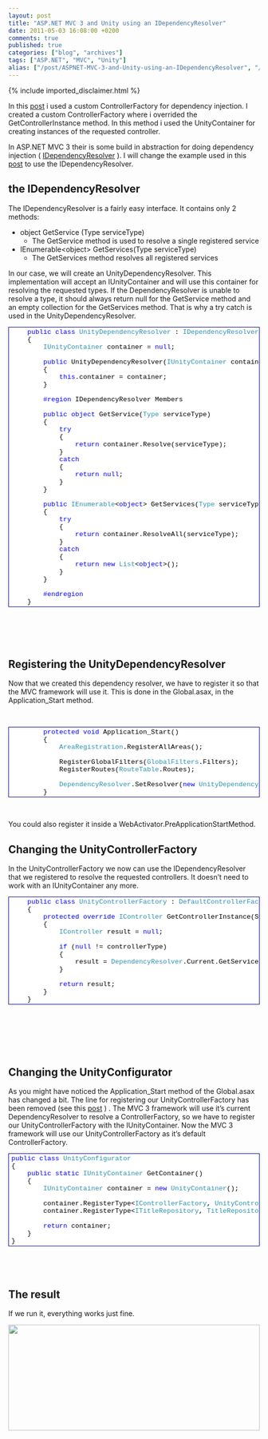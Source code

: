 ```yaml
---
layout: post
title: "ASP.NET MVC 3 and Unity using an IDependencyResolver"
date: 2011-05-03 16:08:00 +0200
comments: true
published: true
categories: ["blog", "archives"]
tags: ["ASP.NET", "MVC", "Unity"]
alias: ["/post/ASPNET-MVC-3-and-Unity-using-an-IDependencyResolver", "/post/aspnet-mvc-3-and-unity-using-an-idependencyresolver"]
---
```

<!-- more -->
{% include imported_disclaimer.html %}
<p>In this <a href="http://kennytordeur.blogspot.com/2011/04/aspnet-mvc-and-unity.html" target="_blank">post</a> i used a custom ControllerFactory for dependency injection. I created a custom ControllerFactory where i overrided the GetControllerInstance method. In this method i used the UnityContainer for creating instances of the requested controller.</p>
<p>In ASP.NET MVC 3 their is some build in abstraction for doing dependency injection ( <a href="http://msdn.microsoft.com/en-us/library/system.web.mvc.idependencyresolver.aspx" target="_blank">IDependencyResolver</a> ). I will change the example used in this <a href="http://kennytordeur.blogspot.com/2011/04/aspnet-mvc-and-unity.html" target="_blank">post</a> to use the IDependencyResolver.</p>
<h2>the IDependencyResolver</h2>
<p>The IDependencyResolver is a fairly easy interface. It contains only 2 methods:</p>
<ul>
<li>object GetService (Type serviceType)
<ul>
<li>The GetService method is used to resolve a single registered service</li>
</ul>
</li>
<li>IEnumerable&lt;object&gt; GetServices(Type serviceType)
<ul>
<li>The GetServices method resolves all registered services</li>
</ul>
</li>
</ul>
<p>In our case, we will create an UnityDependencyResolver. This implementation will accept an IUnityContainer and will use this container for resolving the requested types. If the DependencyResolver is unable to resolve a type, it should always return null for the GetService method and an empty collection for the GetServices method. That is why a try catch is used in the UnityDependencyResolver.</p>
<div id="scid:9ce6104f-a9aa-4a17-a79f-3a39532ebf7c:5365a625-2c9d-425d-a892-1514fbb591c6" class="wlWriterEditableSmartContent" style="display: inline; float: none; margin: 0px; padding: 0px;">
<div style="border: #000080 1px solid; color: #000; font-family: 'Courier New', Courier, Monospace; font-size: 10pt;">
<div style="background-color: #ffffff; overflow: auto; padding: 2px 5px; white-space: nowrap;">&nbsp;&nbsp;&nbsp;&nbsp;<span style="color: #0000ff;">public</span> <span style="color: #0000ff;">class</span> <span style="color: #2b91af;">UnityDependencyResolver</span> : <span style="color: #2b91af;">IDependencyResolver</span><br /> &nbsp;&nbsp;&nbsp;&nbsp;{<br /> &nbsp;&nbsp;&nbsp;&nbsp;&nbsp;&nbsp;&nbsp;&nbsp;<span style="color: #2b91af;">IUnityContainer</span> container = <span style="color: #0000ff;">null</span>;<br /> <br /> &nbsp;&nbsp;&nbsp;&nbsp;&nbsp;&nbsp;&nbsp;&nbsp;<span style="color: #0000ff;">public</span> UnityDependencyResolver(<span style="color: #2b91af;">IUnityContainer</span> container)<br /> &nbsp;&nbsp;&nbsp;&nbsp;&nbsp;&nbsp;&nbsp;&nbsp;{<br /> &nbsp;&nbsp;&nbsp;&nbsp;&nbsp;&nbsp;&nbsp;&nbsp;&nbsp;&nbsp;&nbsp;&nbsp;<span style="color: #0000ff;">this</span>.container = container;<br /> &nbsp;&nbsp;&nbsp;&nbsp;&nbsp;&nbsp;&nbsp;&nbsp;}<br /> <br /> <span style="color: #0000ff;">&nbsp;&nbsp;&nbsp;&nbsp;&nbsp;&nbsp;&nbsp;&nbsp;#region</span> IDependencyResolver Members<br /> <br /> &nbsp;&nbsp;&nbsp;&nbsp;&nbsp;&nbsp;&nbsp;&nbsp;<span style="color: #0000ff;">public</span> <span style="color: #0000ff;">object</span> GetService(<span style="color: #2b91af;">Type</span> serviceType)<br /> &nbsp;&nbsp;&nbsp;&nbsp;&nbsp;&nbsp;&nbsp;&nbsp;{<br /> &nbsp;&nbsp;&nbsp;&nbsp;&nbsp;&nbsp;&nbsp;&nbsp;&nbsp;&nbsp;&nbsp;&nbsp;<span style="color: #0000ff;">try</span><br /> &nbsp;&nbsp;&nbsp;&nbsp;&nbsp;&nbsp;&nbsp;&nbsp;&nbsp;&nbsp;&nbsp;&nbsp;{<br /> &nbsp;&nbsp;&nbsp;&nbsp;&nbsp;&nbsp;&nbsp;&nbsp;&nbsp;&nbsp;&nbsp;&nbsp;&nbsp;&nbsp;&nbsp;&nbsp;<span style="color: #0000ff;">return</span> container.Resolve(serviceType);<br /> &nbsp;&nbsp;&nbsp;&nbsp;&nbsp;&nbsp;&nbsp;&nbsp;&nbsp;&nbsp;&nbsp;&nbsp;}<br /> &nbsp;&nbsp;&nbsp;&nbsp;&nbsp;&nbsp;&nbsp;&nbsp;&nbsp;&nbsp;&nbsp;&nbsp;<span style="color: #0000ff;">catch</span><br /> &nbsp;&nbsp;&nbsp;&nbsp;&nbsp;&nbsp;&nbsp;&nbsp;&nbsp;&nbsp;&nbsp;&nbsp;{<br /> &nbsp;&nbsp;&nbsp;&nbsp;&nbsp;&nbsp;&nbsp;&nbsp;&nbsp;&nbsp;&nbsp;&nbsp;&nbsp;&nbsp;&nbsp;&nbsp;<span style="color: #0000ff;">return</span> <span style="color: #0000ff;">null</span>;<br /> &nbsp;&nbsp;&nbsp;&nbsp;&nbsp;&nbsp;&nbsp;&nbsp;&nbsp;&nbsp;&nbsp;&nbsp;}<br /> &nbsp;&nbsp;&nbsp;&nbsp;&nbsp;&nbsp;&nbsp;&nbsp;}<br /> <br /> &nbsp;&nbsp;&nbsp;&nbsp;&nbsp;&nbsp;&nbsp;&nbsp;<span style="color: #0000ff;">public</span> <span style="color: #2b91af;">IEnumerable</span>&lt;<span style="color: #0000ff;">object</span>&gt; GetServices(<span style="color: #2b91af;">Type</span> serviceType)<br /> &nbsp;&nbsp;&nbsp;&nbsp;&nbsp;&nbsp;&nbsp;&nbsp;{<br /> &nbsp;&nbsp;&nbsp;&nbsp;&nbsp;&nbsp;&nbsp;&nbsp;&nbsp;&nbsp;&nbsp;&nbsp;<span style="color: #0000ff;">try</span><br /> &nbsp;&nbsp;&nbsp;&nbsp;&nbsp;&nbsp;&nbsp;&nbsp;&nbsp;&nbsp;&nbsp;&nbsp;{<br /> &nbsp;&nbsp;&nbsp;&nbsp;&nbsp;&nbsp;&nbsp;&nbsp;&nbsp;&nbsp;&nbsp;&nbsp;&nbsp;&nbsp;&nbsp;&nbsp;<span style="color: #0000ff;">return</span> container.ResolveAll(serviceType);<br /> &nbsp;&nbsp;&nbsp;&nbsp;&nbsp;&nbsp;&nbsp;&nbsp;&nbsp;&nbsp;&nbsp;&nbsp;}<br /> &nbsp;&nbsp;&nbsp;&nbsp;&nbsp;&nbsp;&nbsp;&nbsp;&nbsp;&nbsp;&nbsp;&nbsp;<span style="color: #0000ff;">catch</span><br /> &nbsp;&nbsp;&nbsp;&nbsp;&nbsp;&nbsp;&nbsp;&nbsp;&nbsp;&nbsp;&nbsp;&nbsp;{<br /> &nbsp;&nbsp;&nbsp;&nbsp;&nbsp;&nbsp;&nbsp;&nbsp;&nbsp;&nbsp;&nbsp;&nbsp;&nbsp;&nbsp;&nbsp;&nbsp;<span style="color: #0000ff;">return</span> <span style="color: #0000ff;">new</span> <span style="color: #2b91af;">List</span>&lt;<span style="color: #0000ff;">object</span>&gt;();<br /> &nbsp;&nbsp;&nbsp;&nbsp;&nbsp;&nbsp;&nbsp;&nbsp;&nbsp;&nbsp;&nbsp;&nbsp;}<br /> &nbsp;&nbsp;&nbsp;&nbsp;&nbsp;&nbsp;&nbsp;&nbsp;}<br /> <br /> <span style="color: #0000ff;">&nbsp;&nbsp;&nbsp;&nbsp;&nbsp;&nbsp;&nbsp;&nbsp;#endregion</span><br /> &nbsp;&nbsp;&nbsp;&nbsp;}</div>
</div>
</div>
<p><br /><br /></p>
<h2><br />Registering the UnityDependencyResolver</h2>
<p>Now that we created this dependency resolver, we have to register it so that the MVC framework will use it. This is done in the Global.asax, in the Application_Start method.</p>
<p>&nbsp;</p>
<div id="scid:9ce6104f-a9aa-4a17-a79f-3a39532ebf7c:f783996e-dc39-4061-b176-15bddde913a5" class="wlWriterEditableSmartContent" style="display: inline; float: none; margin: 0px; padding: 0px;">
<div style="border: #000080 1px solid; color: #000; font-family: 'Courier New', Courier, Monospace; font-size: 10pt;">
<div style="background-color: #ffffff; overflow: auto; padding: 2px 5px; white-space: nowrap;">&nbsp;&nbsp;&nbsp;&nbsp;&nbsp;&nbsp;&nbsp;&nbsp;<span style="color: #0000ff;">protected</span> <span style="color: #0000ff;">void</span> Application_Start()<br /> &nbsp;&nbsp;&nbsp;&nbsp;&nbsp;&nbsp;&nbsp;&nbsp;{<br /> &nbsp;&nbsp;&nbsp;&nbsp;&nbsp;&nbsp;&nbsp;&nbsp;&nbsp;&nbsp;&nbsp;&nbsp;<span style="color: #2b91af;">AreaRegistration</span>.RegisterAllAreas();<br /> <br /> &nbsp;&nbsp;&nbsp;&nbsp;&nbsp;&nbsp;&nbsp;&nbsp;&nbsp;&nbsp;&nbsp;&nbsp;RegisterGlobalFilters(<span style="color: #2b91af;">GlobalFilters</span>.Filters);<br /> &nbsp;&nbsp;&nbsp;&nbsp;&nbsp;&nbsp;&nbsp;&nbsp;&nbsp;&nbsp;&nbsp;&nbsp;RegisterRoutes(<span style="color: #2b91af;">RouteTable</span>.Routes);<br /> &nbsp;&nbsp;&nbsp;&nbsp;&nbsp;&nbsp;&nbsp;&nbsp;&nbsp;&nbsp;&nbsp;&nbsp;<br /> &nbsp;&nbsp;&nbsp;&nbsp;&nbsp;&nbsp;&nbsp;&nbsp;&nbsp;&nbsp;&nbsp;&nbsp;<span style="color: #2b91af;">DependencyResolver</span>.SetResolver(<span style="color: #0000ff;">new</span> <span style="color: #2b91af;">UnityDependencyResolver</span>(<span style="color: #2b91af;">UnityConfigurator</span>.GetContainer()));<br /> &nbsp;&nbsp;&nbsp;&nbsp;&nbsp;&nbsp;&nbsp;&nbsp;}</div>
</div>
</div>
<p>&nbsp;</p>
<p>You could also register it inside a WebActivator.PreApplicationStartMethod.</p>
<h2>Changing the UnityControllerFactory</h2>
<p>In the UnityControllerFactory we now can use the IDependencyResolver that we registered to resolve the requested controllers. It doesn&rsquo;t need to work with an IUnityContainer any more.</p>
<div id="scid:9ce6104f-a9aa-4a17-a79f-3a39532ebf7c:63b16e10-3d0a-4f47-bb11-e6bb6d43d8e6" class="wlWriterEditableSmartContent" style="display: inline; float: none; margin: 0px; padding: 0px;">
<div style="border: #000080 1px solid; color: #000; font-family: 'Courier New', Courier, Monospace; font-size: 10pt;">
<div style="background-color: #ffffff; overflow: auto; padding: 2px 5px; white-space: nowrap;">&nbsp;&nbsp;&nbsp;&nbsp;<span style="color: #0000ff;">public</span> <span style="color: #0000ff;">class</span> <span style="color: #2b91af;">UnityControllerFactory</span> : <span style="color: #2b91af;">DefaultControllerFactory</span><br /> &nbsp;&nbsp;&nbsp;&nbsp;{&nbsp;&nbsp;&nbsp;&nbsp;&nbsp;&nbsp;&nbsp;&nbsp;<br /> &nbsp;&nbsp;&nbsp;&nbsp;&nbsp;&nbsp;&nbsp;&nbsp;<span style="color: #0000ff;">protected</span> <span style="color: #0000ff;">override</span> <span style="color: #2b91af;">IController</span> GetControllerInstance(System.Web.Routing.<span style="color: #2b91af;">RequestContext</span> requestContext, <span style="color: #2b91af;">Type</span> controllerType)<br /> &nbsp;&nbsp;&nbsp;&nbsp;&nbsp;&nbsp;&nbsp;&nbsp;{<br /> &nbsp;&nbsp;&nbsp;&nbsp;&nbsp;&nbsp;&nbsp;&nbsp;&nbsp;&nbsp;&nbsp;&nbsp;<span style="color: #2b91af;">IController</span> result = <span style="color: #0000ff;">null</span>;<br /> <br /> &nbsp;&nbsp;&nbsp;&nbsp;&nbsp;&nbsp;&nbsp;&nbsp;&nbsp;&nbsp;&nbsp;&nbsp;<span style="color: #0000ff;">if</span> (<span style="color: #0000ff;">null</span> != controllerType)<br /> &nbsp;&nbsp;&nbsp;&nbsp;&nbsp;&nbsp;&nbsp;&nbsp;&nbsp;&nbsp;&nbsp;&nbsp;{<br /> &nbsp;&nbsp;&nbsp;&nbsp;&nbsp;&nbsp;&nbsp;&nbsp;&nbsp;&nbsp;&nbsp;&nbsp;&nbsp;&nbsp;&nbsp;&nbsp;result = <span style="color: #2b91af;">DependencyResolver</span>.Current.GetService(controllerType) <span style="color: #0000ff;">as</span> <span style="color: #2b91af;">IController</span>;<br /> &nbsp;&nbsp;&nbsp;&nbsp;&nbsp;&nbsp;&nbsp;&nbsp;&nbsp;&nbsp;&nbsp;&nbsp;}<br /> <br /> &nbsp;&nbsp;&nbsp;&nbsp;&nbsp;&nbsp;&nbsp;&nbsp;&nbsp;&nbsp;&nbsp;&nbsp;<span style="color: #0000ff;">return</span> result;<br /> &nbsp;&nbsp;&nbsp;&nbsp;&nbsp;&nbsp;&nbsp;&nbsp;}<br /> &nbsp;&nbsp;&nbsp;&nbsp;}</div>
</div>
</div>
<p>&nbsp;</p>
<p>&nbsp;</p>
<p>&nbsp;</p>
<h2>Changing the UnityConfigurator</h2>
<p>As you might have noticed the Application_Start method of the Global.asax has changed a bit. The line for registering our UnityControllerFactory has been removed (see this <a href="http://kennytordeur.blogspot.com/2011/04/aspnet-mvc-and-unity.html" target="_blank">post</a> ) . The MVC 3 framework will use it&rsquo;s current DependencyResolver to resolve a ControllerFactory, so we have to register our UnityControllerFactory with the IUnityContainer. Now the MVC 3 framework will use our UnityControllerFactory as it&rsquo;s default ControllerFactory.</p>
<div id="scid:9ce6104f-a9aa-4a17-a79f-3a39532ebf7c:5a208142-db62-4dae-961e-5ac16ee3285f" class="wlWriterEditableSmartContent" style="display: inline; float: none; margin: 0px; padding: 0px;">
<div style="border: #000080 1px solid; color: #000; font-family: 'Courier New', Courier, Monospace; font-size: 10pt;">
<div style="background-color: #ffffff; overflow: auto; padding: 2px 5px; white-space: nowrap;"><span style="color: #0000ff;">public</span> <span style="color: #0000ff;">class</span> <span style="color: #2b91af;">UnityConfigurator</span><br /> {<br /> &nbsp;&nbsp;&nbsp;&nbsp;<span style="color: #0000ff;">public</span> <span style="color: #0000ff;">static</span> <span style="color: #2b91af;">IUnityContainer</span> GetContainer()<br /> &nbsp;&nbsp;&nbsp;&nbsp;{<br /> &nbsp;&nbsp;&nbsp;&nbsp;&nbsp;&nbsp;&nbsp;&nbsp;<span style="color: #2b91af;">IUnityContainer</span> container = <span style="color: #0000ff;">new</span> <span style="color: #2b91af;">UnityContainer</span>();<br /> <br /> &nbsp;&nbsp;&nbsp;&nbsp;&nbsp;&nbsp;&nbsp;&nbsp;container.RegisterType&lt;<span style="color: #2b91af;">IControllerFactory</span>, <span style="color: #2b91af;">UnityControllerFactory</span>&gt;();<br /> &nbsp;&nbsp;&nbsp;&nbsp;&nbsp;&nbsp;&nbsp;&nbsp;container.RegisterType&lt;<span style="color: #2b91af;">ITitleRepository</span>, <span style="color: #2b91af;">TitleRepository2</span>&gt;(<span style="color: #0000ff;">new</span> <span style="color: #2b91af;">HttpContextLifetimeManager</span>&lt;<span style="color: #2b91af;">ITitleRepository</span>&gt;());<br /> <br /> &nbsp;&nbsp;&nbsp;&nbsp;&nbsp;&nbsp;&nbsp;&nbsp;<span style="color: #0000ff;">return</span> container;<br /> &nbsp;&nbsp;&nbsp;&nbsp;}<br /> }</div>
</div>
</div>
<h2>&nbsp;</h2>
<h2>The result</h2>
<p>If we run it, everything works just fine.</p>
<p><a href="http://lh3.ggpht.com/_VX53QHr178k/TcAoY0Q7V7I/AAAAAAAAAEk/MRCd9BoKD4w/s1600-h/image3.png"><img style="display: inline; border-width: 0px;" title="" src="http://lh3.ggpht.com/_VX53QHr178k/TcAoZaGNu_I/AAAAAAAAAEo/FaTBOWKCt6g/image_thumb1.png?imgmax=800" alt="" width="504" height="212" border="0" /></a></p>
